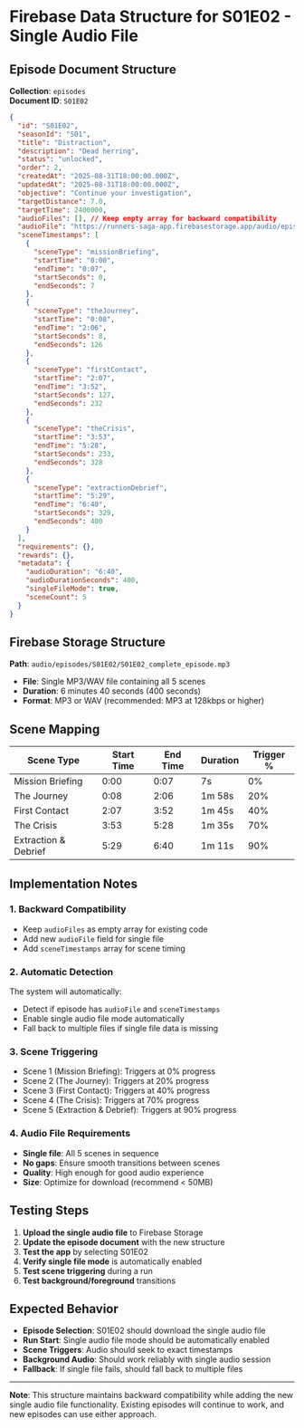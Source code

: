 # **Firebase Data Structure for S01E02 - Single Audio File**

## **Episode Document Structure**

**Collection**: `episodes`  
**Document ID**: `S01E02`

```json
{
  "id": "S01E02",
  "seasonId": "S01",
  "title": "Distraction",
  "description": "Dead herring",
  "status": "unlocked",
  "order": 2,
  "createdAt": "2025-08-31T18:00:00.000Z",
  "updatedAt": "2025-08-31T18:00:00.000Z",
  "objective": "Continue your investigation",
  "targetDistance": 7.0,
  "targetTime": 2400000,
  "audioFiles": [], // Keep empty array for backward compatibility
  "audioFile": "https://runners-saga-app.firebasestorage.app/audio/episodes/S01E02/S01E02_complete_episode.mp3",
  "sceneTimestamps": [
    {
      "sceneType": "missionBriefing",
      "startTime": "0:00",
      "endTime": "0:07",
      "startSeconds": 0,
      "endSeconds": 7
    },
    {
      "sceneType": "theJourney",
      "startTime": "0:08",
      "endTime": "2:06",
      "startSeconds": 8,
      "endSeconds": 126
    },
    {
      "sceneType": "firstContact",
      "startTime": "2:07",
      "endTime": "3:52",
      "startSeconds": 127,
      "endSeconds": 232
    },
    {
      "sceneType": "theCrisis",
      "startTime": "3:53",
      "endTime": "5:28",
      "startSeconds": 233,
      "endSeconds": 328
    },
    {
      "sceneType": "extractionDebrief",
      "startTime": "5:29",
      "endTime": "6:40",
      "startSeconds": 329,
      "endSeconds": 400
    }
  ],
  "requirements": {},
  "rewards": {},
  "metadata": {
    "audioDuration": "6:40",
    "audioDurationSeconds": 400,
    "singleFileMode": true,
    "sceneCount": 5
  }
}
```

## **Firebase Storage Structure**

**Path**: `audio/episodes/S01E02/S01E02_complete_episode.mp3`

- **File**: Single MP3/WAV file containing all 5 scenes
- **Duration**: 6 minutes 40 seconds (400 seconds)
- **Format**: MP3 or WAV (recommended: MP3 at 128kbps or higher)

## **Scene Mapping**

| Scene Type | Start Time | End Time | Duration | Trigger % |
|------------|------------|----------|----------|-----------|
| Mission Briefing | 0:00 | 0:07 | 7s | 0% |
| The Journey | 0:08 | 2:06 | 1m 58s | 20% |
| First Contact | 2:07 | 3:52 | 1m 45s | 40% |
| The Crisis | 3:53 | 5:28 | 1m 35s | 70% |
| Extraction & Debrief | 5:29 | 6:40 | 1m 11s | 90% |

## **Implementation Notes**

### **1. Backward Compatibility**
- Keep `audioFiles` as empty array for existing code
- Add new `audioFile` field for single file
- Add `sceneTimestamps` array for scene timing

### **2. Automatic Detection**
The system will automatically:
- Detect if episode has `audioFile` and `sceneTimestamps`
- Enable single audio file mode automatically
- Fall back to multiple files if single file data is missing

### **3. Scene Triggering**
- Scene 1 (Mission Briefing): Triggers at 0% progress
- Scene 2 (The Journey): Triggers at 20% progress  
- Scene 3 (First Contact): Triggers at 40% progress
- Scene 4 (The Crisis): Triggers at 70% progress
- Scene 5 (Extraction & Debrief): Triggers at 90% progress

### **4. Audio File Requirements**
- **Single file**: All 5 scenes in sequence
- **No gaps**: Ensure smooth transitions between scenes
- **Quality**: High enough for good audio experience
- **Size**: Optimize for download (recommend < 50MB)

## **Testing Steps**

1. **Upload the single audio file** to Firebase Storage
2. **Update the episode document** with the new structure
3. **Test the app** by selecting S01E02
4. **Verify single file mode** is automatically enabled
5. **Test scene triggering** during a run
6. **Test background/foreground** transitions

## **Expected Behavior**

- **Episode Selection**: S01E02 should download the single audio file
- **Run Start**: Single audio file mode should be automatically enabled
- **Scene Triggers**: Audio should seek to exact timestamps
- **Background Audio**: Should work reliably with single audio session
- **Fallback**: If single file fails, should fall back to multiple files

---

**Note**: This structure maintains backward compatibility while adding the new single audio file functionality. Existing episodes will continue to work, and new episodes can use either approach.


